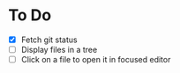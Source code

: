 # To Do
- [x] Fetch git status
- [ ] Display files in a tree
- [ ] Click on a file to open it in focused editor